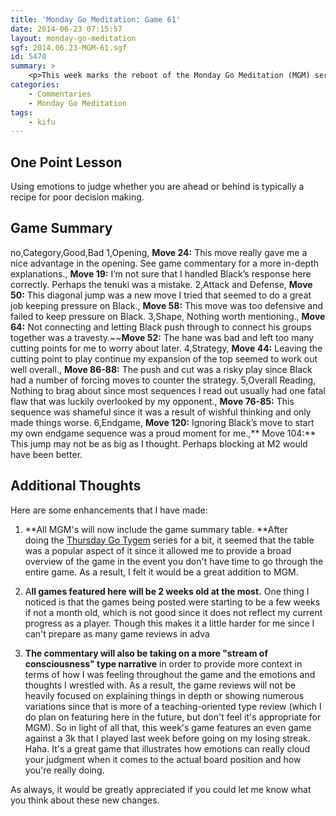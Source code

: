 ```yaml
---
title: 'Monday Go Meditation: Game 61'
date: 2014-06-23 07:15:57
layout: monday-go-meditation
sgf: 2014.06.23-MGM-61.sgf
id: 5470
summary: >
	<p>This week marks the reboot of the Monday Go Meditation (MGM) series! In the spirit of continuous improvement, I felt it was time to give this series an upgrade in order to continue striving for the perfect weekly column for my game reviews.</p>
categories:
	- Commentaries
	- Monday Go Meditation
tags:
	- kifu
---
```


## One Point Lesson

Using emotions to judge whether you are ahead or behind is typically a recipe for poor decision making.

## Game Summary

no,Category,Good,Bad
1,Opening, **Move 24:** This move really gave me a nice advantage in the opening. See game commentary for a more in-depth explanations., **Move 19:** I’m not sure that I handled Black’s response here correctly. Perhaps the tenuki was a mistake.
2,Attack and Defense, **Move 50:** This diagonal jump was a new move I tried that seemed to do a great job keeping pressure on Black., **Move 58:** This move was too defensive and failed to keep pressure on Black.
3,Shape, Nothing worth mentioning., **Move 64:** Not connecting and letting Black push through to connect his groups together was a travesty.~~**Move 52:** The hane was bad and left too many cutting points for me to worry about later.
4,Strategy, **Move 44:** Leaving the cutting point to play continue my expansion of the top seemed to work out well overall., **Move 86-88:** The push and cut was a risky play since Black had a number of forcing moves to counter the strategy.
5,Overall Reading, Nothing to brag about since most sequences I read out usually had one fatal flaw that was luckily overlooked by my opponent., **Move 76-85:** This sequence was shameful since it was a result of wishful thinking and only made things worse.
6,Endgame, **Move 120:** Ignoring Black’s move to start my own endgame sequence was a proud moment for me.,** Move 104:** This jump may not be as big as I thought. Perhaps blocking at M2 would have been better.


## Additional Thoughts

Here are some enhancements that I have made:

1.  **All MGM's will now include the game summary table. **After doing the [Thursday Go Tygem](/2014/06/19/thursday-go-tygem-game-07/ "Thursday Go Tygem: Game 07") series for a bit, it seemed that the table was a popular aspect of it since it allowed me to provide a broad overview of the game in the event you don't have time to go through the entire game. As a result, I felt it would be a great addition to MGM.

2.  A**ll games featured here will be 2 weeks old at the most.** One thing I noticed is that the games being posted were starting to be a few weeks if not a month old, which is not good since it does not reflect my current progress as a player. Though this makes it a little harder for me since I can't prepare as many game reviews in adva

3.  **The commentary will also be taking on a more "stream of consciousness" type narrative** in order to provide more context in terms of how I was feeling throughout the game and the emotions and thoughts I wrestled with. As a result, the game reviews will not be heavily focused on explaining things in depth or showing numerous variations since that is more of a teaching-oriented type review (which I do plan on featuring here in the future, but don't feel it's appropriate for MGM).
So in light of all that, this week's game features an even game against a 3k that I played last week before going on my losing streak. Haha. It's a great game that illustrates how emotions can really cloud your judgment when it comes to the actual board position and how you're really doing.

As always, it would be greatly appreciated if you could let me know what you think about these new changes.
